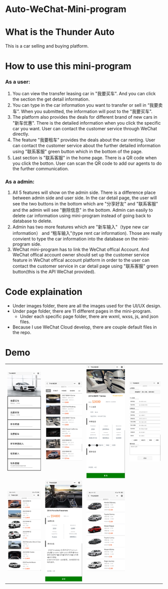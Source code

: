 # Auto-WeChat-Mini-program

# What is the Thunder Auto 
This is a car selling and buying platform.

# How to use this mini-program

### As a user:
1. You can view the transfer leasing car in "我要买车". And you can click the section the get detail information.
2. You can type in the car information you want to transfer or sell in “我要卖车”. When you submitted, the information will post to the "我要买车".
3. The platform also provides the deals for different brand of new cars in "新车优惠". There is the detailed information when you click the specific car you want. User can contact the customer service through WeChat directly. 
4. The feature "我要租车" provides the deals about the car renting. User can contact the customer service about the further detailed information using "联系客服" green button which in the bottom of the page.
5. Last section is "联系客服" in the home page. There is a QR code when you click the botton. User can scan the QR code to add our agents to do the further communication.

### As a admin:
1. All 5 features will show on the admin side. There is a difference place between admin side and user side. In the car detail page, the user will see the two buttons in the bottom which are "分享好友" and "联系客服" and the admin will see "删除信息" in the bottom. Admin can easily to delete car information using mini-program instead of going back to database to delete.
2. Admin has two more features which are "新车输入"（type new car information） and “租车输入"(type rent car information). Those are really convient to type the car information into the database on the mini-program side.
3. WeChat mini-program has to link the WeChat offical Account. And WeChat offical account owner should set up the customer service feature in WeChat offical account platform in order to the user can contact the customer service in car detail page using "联系客服" green button(this is the API WeChat provided). 

# Code explaination
- Under images folder, there are all the images used for the UI/UX design.
- Under page folder, there are 11 different pages in the mini-program.
	- Under each specific page folder, there are wxml, wxss, js, and json files. 
- Because I use WeChat Cloud develop, there are couple default files in the repo.

# Demo
<table>
	<tr>
		<td><img src="/thunder1.jpg" width="100%"> 
		<td><img src="/thunder2.jpg" width="100%">
		<td><img src="/thunder3.jpeg" width="100%">
		<td><img src="/thunder4.jpeg" width="100%">
	</tr>
	<tr>
		<td><img src="/thunder5.png" width="100%">
		<td><img src="/thunder6.jpeg" width="100%">
		<td><img src="/thunder7.jpeg" width="100%">
	</tr>
</table>

